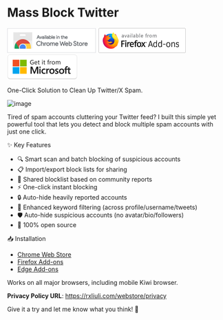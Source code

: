 # Mass Block Twitter

[![Available from Chrome Webstore](docs/public/chrome.png)](https://chromewebstore.google.com/detail/mass-block-twitter/eaghpebepefbcadjdppjjopoagckdhej) [![Available from Firefox Add-ons](docs/public/firefox.png)](https://addons.mozilla.org/firefox/addon/mass-block-twitter/) [![Available from Edge Add-ons](docs/public/edge.png)](https://microsoftedge.microsoft.com/addons/detail/jfmhejlgepjmbgeceljmdeimmdolfadf)

One-Click Solution to Clean Up Twitter/X Spam.

<img width="1280" alt="image" src="https://github.com/user-attachments/assets/5acbb16b-45de-4d95-996e-a3ecc51b701d" />

Tired of spam accounts cluttering your Twitter feed? I built this simple yet powerful tool that lets you detect and block multiple spam accounts with just one click.

✨ Key Features

- 🔍 Smart scan and batch blocking of suspicious accounts
- 📋 Import/export block lists for sharing
- 👥 Shared blocklist based on community reports
- ⚡ One-click instant blocking
- 🔒 Auto-hide heavily reported accounts
- 🎯 Enhanced keyword filtering (across profile/username/tweets)
- 🛡️ Auto-hide suspicious accounts (no avatar/bio/followers)
- 🔐 100% open source

📥 Installation

- [Chrome Web Store](https://chromewebstore.google.com/detail/mass-block-twitter/eaghpebepefbcadjdppjjopoagckdhej)
- [Firefox Add-ons](https://addons.mozilla.org/firefox/addon/mass-block-twitter/)
- [Edge Add-ons](https://microsoftedge.microsoft.com/addons/detail/jfmhejlgepjmbgeceljmdeimmdolfadf)

Works on all major browsers, including mobile Kiwi browser.

**Privacy Policy URL**:
<https://rxliuli.com/webstore/privacy>

Give it a try and let me know what you think! 🙌
